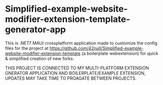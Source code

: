 # Simplified-example-website-modifier-extension-template-generator-app
This is .NET7 MAUI crossplatform application made to customize the config files for the project at https://github.com/42null/Simplified-example-website-modifier-extension-template (a boilerplate webextension) for quick &amp; simplified creation of new forks.

THIS PROJECT IS CONNECTED TO MY MULTI-PLATFORM EXTENSION GNERATOR APPLICATION AND BOILERPLATE/EXAMPLE EXTENSION, UPDATES MAY TAKE TIME TO PROAGATE BETWEEN PROJECTS.
